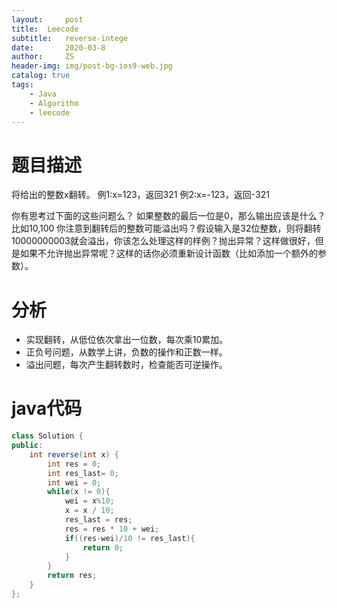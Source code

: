 ```yaml
---
layout:     post
title:  Leecode
subtitle:   reverse-intege
date:       2020-03-8
author:     ZS
header-img: img/post-bg-ios9-web.jpg
catalog: true
tags: 
    - Java
    - Algorithm
    - leecode
---
```

# 题目描述
将给出的整数x翻转。
例1:x=123，返回321
例2:x=-123，返回-321

你有思考过下面的这些问题么？
如果整数的最后一位是0，那么输出应该是什么？比如10,100
你注意到翻转后的整数可能溢出吗？假设输入是32位整数，则将翻转10000000003就会溢出，你该怎么处理这样的样例？抛出异常？这样做很好，但是如果不允许抛出异常呢？这样的话你必须重新设计函数（比如添加一个额外的参数）。

# 分析
* 实现翻转，从低位依次拿出一位数，每次乘10累加。
* 正负号问题，从数学上讲，负数的操作和正数一样。
* 溢出问题，每次产生翻转数时，检查能否可逆操作。
# java代码
```java
class Solution {
public:
    int reverse(int x) {        
        int res = 0;
        int res_last= 0;
        int wei = 0;
        while(x != 0){            
            wei = x%10;            
            x = x / 10;
            res_last = res;
            res = res * 10 + wei;
            if((res-wei)/10 != res_last){
                return 0;
            }
        }        
        return res;
    }
};
```


